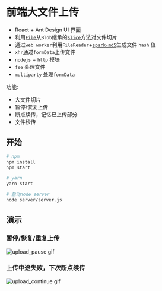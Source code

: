 # 前端大文件上传

-   React + Ant Design UI 界面
-   利用[`File`](https://developer.mozilla.org/zh-CN/docs/Web/API/File)从`Blob`继承的[`slice`](https://developer.mozilla.org/zh-CN/docs/Web/API/Blob/slice)方法对文件切片
-   通过`web worker`利用`FileReader`+[`spark-md5`](https://github.com/satazor/js-spark-md5)生成文件 `hash` 值
-   `xhr`通过`formData`上传文件
-   `nodejs` + `http` 模块
-   `fse` 处理文件
-   `multiparty` 处理`formData`

功能:

-   大文件切片
-   暂停/恢复上传
-   断点续传，记忆已上传部分
-   文件秒传

## 开始

```sh
# npm
npm install
npm start

# yarn
yarn start

```

```sh
# 启动node server
node server/server.js
```

## 演示

### 暂停/恢复/重复上传


![upload_pause gif](https://user-images.githubusercontent.com/7972688/128820298-db9a37e3-9be5-41f6-b558-92d0dc115566.gif)

### 上传中途失败，下次断点续传


![upload_continue gif](https://user-images.githubusercontent.com/7972688/128820450-4dbea09b-65e2-44af-ae5c-816d394675f7.gif)

